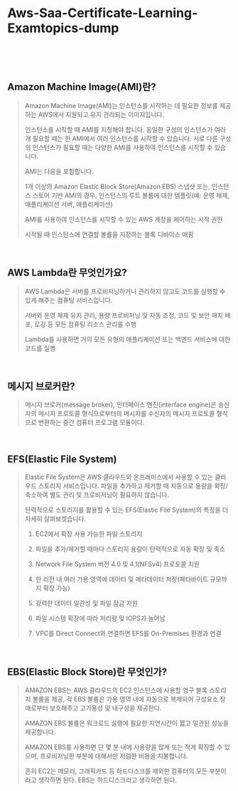 # Aws-Saa-Certificate-Learning-Examtopics-dump
<br>
<br>
<br>

## Amazon Machine Image(AMI)란?

> Amazon Machine Image(AMI)는 인스턴스를 시작하는 데 필요한 정보를 제공하는 AWS에서 지원되고 유지 관리되는 이미지입니다. 
>
> 인스턴스를 시작할 때 AMI를 지정해야 합니다. 동일한 구성의 인스턴스가 여러 개 필요할 때는 한 AMI에서 여러 인스턴스를 시작할 수 있습니다. 서로 다른 구성의 인스턴스가 필요할 때는 다양한 AMI를 사용하여 인스턴스를 시작할 수 있습니다.
>
> AMI는 다음을 포함합니다.
>
> 1개 이상의 Amazon Elastic Block Store(Amazon EBS) 스냅샷 또는, 인스턴스 스토어 기반 AMI의 경우, 인스턴스의 루트 볼륨에 대한 템플릿(예: 운영 체제, 애플리케이션 서버, 애플리케이션)
>
> AMI를 사용하여 인스턴스를 시작할 수 있는 AWS 계정을 제어하는 시작 권한
>
> 시작될 때 인스턴스에 연결할 볼륨을 지정하는 블록 디바이스 매핑
<br>

## AWS Lambda란 무엇인가요?

> AWS Lambda은 서버를 프로비저닝하거나 관리하지 않고도 코드를 실행할 수 있게 해주는 컴퓨팅 서비스입니다. 
>
> 서버와 운영 체제 유지 관리, 용량 프로비저닝 및 자동 조정, 코드 및 보안 패치 배포, 로깅 등 모든 컴퓨팅 리소스 관리를 수행
>
> Lambda를 사용하면 거의 모든 유형의 애플리케이션 또는 백엔드 서비스에 대한 코드를 실행
<br>

## 메시지 브로커란?

> 메시지 브로커(message broker), 인터페이스 엔진(interface engine)은 송신자의 메시지 프로토콜 형식으로부터의 메시지를 수신자의 메시지 프로토콜 형식으로 변환하는 중간 컴퓨터 프로그램 모듈이다.
<br>

## EFS(Elastic File System)

> Elastic File System은 AWS 클라우드와 온프레미스에서 사용할 수 있는 클라우드 스토리지 서비스입니다. 파일을 추가하고 제거할 때 자동으로 용량을 확장/축소하여 별도 관리 및 프로비저닝이 필요하지 않습니다.
>
> 탄력적으로 스토리지를 활용할 수 있는 EFS(Elastic File System)의 특징을 더 자세히 살펴보겟습니다.
> 
> 1. EC2에서 확장 사용 가능한 파일 스토리지
> 
> 2. 파일을 추가/제거할 때마다 스토리지 용량이 탄력적으로 자동 확장 및 축소
> 
> 3. Network File System 버전 4.0 및 4.1(NFSv4) 프로토콜 지원
> 
> 4. 한 리전 내 여러 가용 영역에 데이터 및 메타데이터 저장(페타바이트 규모까지 확장 가능)
> 
> 5. 강력한 데이터 일관성 및 파일 잠금 지원
> 
> 6. 파일 시스템 확장에 따라 처리량 및 IOPS가 늘어남
> 
> 7. VPC를 Direct Connect와 연결하면 EFS를 On-Premises 환경과 연결
<br>

## EBS(Elastic Block Store)란 무엇인가?

> AMAZON EBS는 AWS 클라우드의 EC2 인스턴스에 사용할 영구 블록 스토리지 볼륨을 제공, 각 EBS 볼륨은 가용 영역 내에 자동으로 복제되어 구성요소 장애로부터 보호해주고 고가용성 및 내구성을 제공한다.
> 
> AMAZON EBS 볼륨은 워크로드 실행에 필요한 지연시간이 짧고 일관된 성능을 제공합니다.
> 
> AMAZON EBS를 사용하면 단 몇 분 내에 사용량을 많게 또는 적게 확장할 수 있으며, 프로비저닝한 부분에 대해서만 저렴한 비용을 지불합니다.
> 
>흔히 EC2는 메모리, 그래픽카드 등 하드디스크를 제외한 컴퓨터의 모든 부분이라고 생각하면 된다.
EBS는 하드디스크라고 생각하면 된다.
<br>

